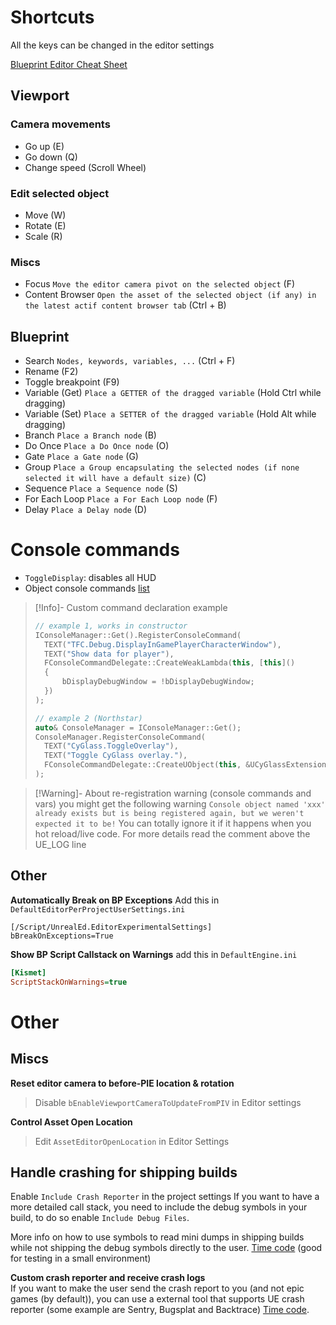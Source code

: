 # Shortcuts
All the keys can be changed in the editor settings

[Blueprint Editor Cheat Sheet](https://dev.epicgames.com/documentation/en-us/unreal-engine/blueprint-editor-cheat-sheet-in-unreal-engine)
## Viewport

### Camera movements
- Go up (E)
- Go down (Q)
- Change speed (Scroll Wheel)
### Edit selected object
- Move (W)
- Rotate (E)
- Scale (R)

### Miscs
- Focus `Move the editor camera pivot on the selected object` (F)
- Content Browser `Open the asset of the selected object (if any) in the latest actif content browser tab` (Ctrl + B)

## Blueprint
- Search `Nodes, keywords, variables, ...` (Ctrl + F)
- Rename (F2)
- Toggle breakpoint (F9)
- Variable (Get) `Place a GETTER of the dragged variable` (Hold Ctrl while dragging)
- Variable (Set) `Place a SETTER of the dragged variable` (Hold Alt while dragging)
- Branch `Place a Branch node` (B)
- Do Once `Place a Do Once node` (O)
- Gate `Place a Gate node` (G)
- Group `Place a Group encapsulating the selected nodes (if none selected it will have a default size)` (C)
- Sequence `Place a Sequence node` (S)
- For Each Loop `Place a For Each Loop node` (F)
- Delay `Place a Delay node` (D)


# Console commands
- `ToggleDisplay`: disables all HUD
- Object console commands [list](https://dev.epicgames.com/community/learning/tutorials/dXl5/advanced-debugging-in-unreal-engine#objconsolecommand)

> [!Info]- Custom command declaration example
> 
> ```c++
> // example 1, works in constructor
> IConsoleManager::Get().RegisterConsoleCommand(
> 	TEXT("TFC.Debug.DisplayInGamePlayerCharacterWindow"),  
> 	TEXT("Show data for player"),  
> 	FConsoleCommandDelegate::CreateWeakLambda(this, [this]()  
> 	{
> 		bDisplayDebugWindow = !bDisplayDebugWindow;
> 	})
> );
> 
> // example 2 (Northstar)
> auto& ConsoleManager = IConsoleManager::Get();
> ConsoleManager.RegisterConsoleCommand(
> 	TEXT("CyGlass.ToggleOverlay"),
> 	TEXT("Toggle CyGlass overlay."),
> 	FConsoleCommandDelegate::CreateUObject(this, &UCyGlassExtensionSubsystem::ToggleCyGlassOverlay))
> );
> ```

> [!Warning]- About re-registration warning (console commands and vars)
> you might get the following warning `Console object named 'xxx' already exists but is being registered again, but we weren't expected it to be!`
> You can totally ignore it if it happens when you hot reload/live code. For more details read the comment above the UE_LOG line

## Other

**Automatically Break on BP Exceptions**
Add this in `DefaultEditorPerProjectUserSettings.ini`
```init
[/Script/UnrealEd.EditorExperimentalSettings]
bBreakOnExceptions=True
```

**Show BP Script Callstack on Warnings**
add this in `DefaultEngine.ini`
```ini
[Kismet]
ScriptStackOnWarnings=true
```



# Other
## Miscs

**Reset editor camera to before-PIE location & rotation**
> Disable `bEnableViewportCameraToUpdateFromPIV` in Editor settings

**Control Asset Open Location**
> Edit `AssetEditorOpenLocation` in Editor Settings

## Handle crashing for shipping builds

Enable `Include Crash Reporter` in the project settings
If you want to have a more detailed call stack, you need to include the debug symbols in your build, to do so enable `Include Debug Files`.

More info on how to use symbols to read mini dumps in shipping builds while not shipping the debug symbols directly to the user. [Time code](https://youtu.be/qT3E--_px28?si=vX0wjiT_cddlJyEC&t=624) (good for testing in a small environment)

**Custom crash reporter and receive crash logs** <br>
If you want to make the user send the crash report to you (and not epic games (by default)), you can use a external tool that supports UE crash reporter (some example are Sentry, Bugsplat and Backtrace) [Time code](https://youtu.be/qT3E--_px28?si=_WZ_iDdrTVkycQp2&t=1152).

